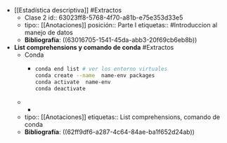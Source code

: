 - [[Estadística descriptiva]] #Extractos
	- Clase 2
	  id:: 63023ff8-5768-4f70-a81b-e75e353d33e5
	- tipo:: [[Anotaciones]]
	  posición:: Parte I
	  etiquetas:: #Introduccion al manejo de datos
	- **Bibliografía**: ((63016705-1541-45da-abb3-20f69cb6eb8b))
- **List comprehensions y comando de conda** #Extractos
	- Conda
		- ```bash
		  conda end list # ver los entorno virtuales
		  conda create --name  name-env packages
		  conda activate  name-env
		  conda deactivate
		  ```
	-
		-
	- tipo:: [[Anotaciones]]
	  etiquetas:: List comprehensions, comando de conda
	- **Bibliografía**: ((62ff9df6-a287-4c64-84ae-ba1f652d24ab))